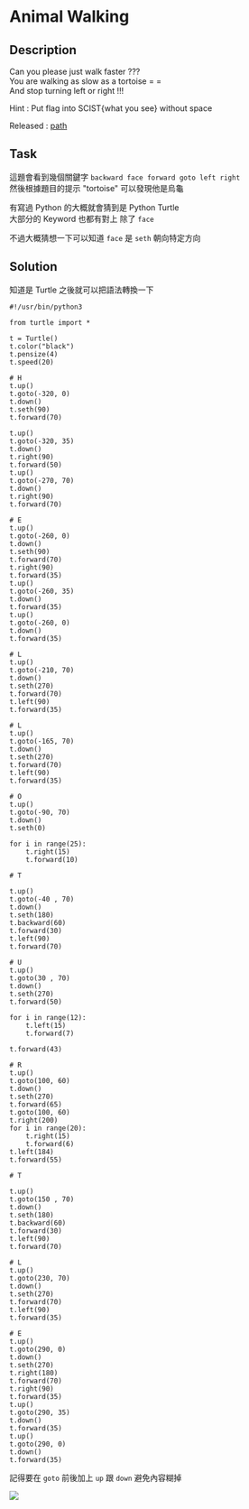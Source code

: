 # Animal Walking

## Description
Can you please just walk faster ???  
You are walking as slow as a tortoise = =  
And stop turning left or right !!!  

Hint : Put flag into SCIST{what you see} without space

Released : [path](./path)

## Task

這題會看到幾個關鍵字 `backward face forward goto left right`  
然後根據題目的提示 "tortoise" 可以發現他是烏龜  

有寫過 Python 的大概就會猜到是 Python Turtle  
大部分的 Keyword 也都有對上 除了 `face`  

不過大概猜想一下可以知道 `face` 是 `seth` 朝向特定方向

## Solution

知道是 Turtle 之後就可以把語法轉換一下 

```python=
#!/usr/bin/python3

from turtle import *

t = Turtle()
t.color("black")
t.pensize(4)
t.speed(20)

# H
t.up()
t.goto(-320, 0)
t.down()
t.seth(90)
t.forward(70)

t.up()
t.goto(-320, 35)
t.down()
t.right(90)
t.forward(50)
t.up()
t.goto(-270, 70)
t.down()
t.right(90)
t.forward(70)

# E
t.up()
t.goto(-260, 0)
t.down()
t.seth(90)
t.forward(70)
t.right(90)
t.forward(35)
t.up()
t.goto(-260, 35)
t.down()
t.forward(35)
t.up()
t.goto(-260, 0)
t.down()
t.forward(35)

# L
t.up()
t.goto(-210, 70)
t.down()
t.seth(270)
t.forward(70)
t.left(90)
t.forward(35)

# L
t.up()
t.goto(-165, 70)
t.down()
t.seth(270)
t.forward(70)
t.left(90)
t.forward(35)

# O
t.up()
t.goto(-90, 70)
t.down()
t.seth(0)

for i in range(25):
    t.right(15)
    t.forward(10)

# T

t.up()
t.goto(-40 , 70)
t.down()
t.seth(180)
t.backward(60)
t.forward(30)
t.left(90)
t.forward(70)

# U
t.up()
t.goto(30 , 70)
t.down()
t.seth(270)
t.forward(50)

for i in range(12):
    t.left(15)
    t.forward(7)

t.forward(43)

# R
t.up()
t.goto(100, 60)
t.down()
t.seth(270)
t.forward(65)
t.goto(100, 60)
t.right(200)
for i in range(20):
    t.right(15)
    t.forward(6)
t.left(184)
t.forward(55)

# T

t.up()
t.goto(150 , 70)
t.down()
t.seth(180)
t.backward(60)
t.forward(30)
t.left(90)
t.forward(70)

# L
t.up()
t.goto(230, 70)
t.down()
t.seth(270)
t.forward(70)
t.left(90)
t.forward(35)

# E
t.up()
t.goto(290, 0)
t.down()
t.seth(270)
t.right(180)
t.forward(70)
t.right(90)
t.forward(35)
t.up()
t.goto(290, 35)
t.down()
t.forward(35)
t.up()
t.goto(290, 0)
t.down()
t.forward(35)
```

記得要在 `goto` 前後加上 `up` 跟 `down` 避免內容糊掉

![](https://i.imgur.com/GNmJKTl.png)

